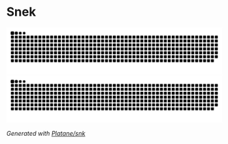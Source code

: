 # Snek
![github contribution grid snake animation](https://raw.githubusercontent.com/Speedberg/speedberg/output/github-contribution-grid-snake-dark.svg#gh-dark-mode-only)![github contribution grid snake animation](https://raw.githubusercontent.com/Speedberg/speedberg/output/github-contribution-grid-snake.svg#gh-light-mode-only)


_Generated with [Platane/snk](https://github.com/Platane/snk)_

